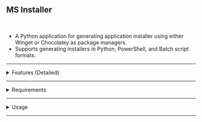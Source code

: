 ## MS Installer
<br>

- A Python application for generating application installer using either Winget or Chocolatey as package managers.
- Supports generating installers in Python, PowerShell, and Batch script formats.

---

<details>
<summary>Features (Detailed)</summary>

- Ability to select multiple applications to generate installers for
- Choose package manager:

    Winget | Chocolatey
    --- | ---

- Choose output installer script format:

    Script format | Extension
    |:---:|:---:|
    `Python` | `.py`
    `PowerShell` | `.ps1`
    `Batch` | `.bat`

- Quick search filter
- Descriptive tooltips for each application
- Double buffering - though very poorly done since it's not native to `tkinter`
- Automatic `Admin` elevation contained in each installer script
</details>

---

<details>
<summary>Requirements</summary>

- Python 3.x
- `Windows OS`
</details>

---

<details>
<summary>Usage</summary>

```bash
python "MS Installer.py"
```

- Use the left panel to select `Package Manager` and `Installer Format`.

- Search and select applications from the right panel.

- Click `Generate Installer` to create the installer script in the root directory.

- Use `Clear Selection` to reset chosen apps.

- `About` button to get to the `README.md` file.
</details>

---
